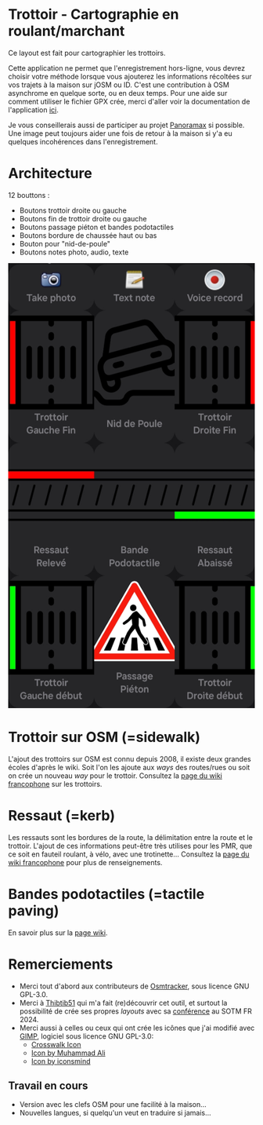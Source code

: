 # Trottoir - Cartographie en roulant/marchant
Ce layout est fait pour cartographier les trottoirs.

Cette application ne permet que l'enregistrement hors-ligne, vous devrez choisir votre méthode lorsque vous ajouterez les informations récoltées sur vos trajets à la maison sur jOSM ou ID. C'est une contribution à OSM asynchrome en quelque sorte, ou en deux temps.
Pour une aide sur comment utiliser le fichier GPX crée, merci d'aller voir la documentation de l'application [ici](https://github.com/labexp/osmtracker-android/wiki/).

Je vous conseillerais aussi de participer au projet [Panoramax](https://panoramax.fr/) si possible. Une image peut toujours aider une fois de retour à la maison si y'a eu quelques incohérences dans l'enregistrement.

# Architecture
12 bouttons :
- Boutons trottoir droite ou gauche
- Boutons fin de trottoir droite ou gauche
- Boutons passage piéton et bandes podotactiles
- Boutons bordure de chaussée haut ou bas
- Bouton pour "nid-de-poule"
- Boutons notes photo, audio, texte

![Capture d'écran en thème sombre](trottoir_icons/Screenshot_trottoir.png)


# Trottoir sur OSM (=sidewalk)

L'ajout des trottoirs sur OSM est connu depuis 2008, il existe deux grandes écoles d'après le wiki. Soit l'on les ajoute aux *ways* des routes/rues ou soit on crée un nouveau *way* pour le trottoir. Consultez la [page du wiki francophone](https://wiki.openstreetmap.org/wiki/FR:Key:sidewalk) sur les trottoirs.

# Ressaut (=kerb)

Les ressauts sont les bordures de la route, la délimitation entre la route et le trottoir. L'ajout de ces informations peut-être très utilises pour les PMR, que ce soit en fauteil roulant, à vélo, avec une trotinette... Consultez la [page du wiki francophone](https://wiki.openstreetmap.org/wiki/FR:Key:kerb) pour plus de renseignements.

# Bandes podotactiles (=tactile paving)

En savoir plus sur la [page wiki](https://wiki.openstreetmap.org/wiki/FR:Key:tactile_paving).

# Remerciements

- Merci tout d'abord aux contributeurs de [Osmtracker](https://github.com/labexp/osmtracker-android), sous licence GNU GPL-3.0.
- Merci à [Thibtib51](https://github.com/Thibtib51/osmtracker_layouts/) qui m'a fait (re)découvrir cet outil, et surtout la possibilité de crée ses propres *layouts* avec sa [conférence](https://peertube.openstreetmap.fr/w/51rvQ2UVMbC8fwUs9NZB8y) au SOTM FR 2024.
- Merci aussi à celles ou ceux qui ont crée les icônes que j'ai modifié avec [GIMP](https://www.gimp.org/), logiciel sous licence GNU GPL-3.0:
	- <a href="https://www.freepik.com/icon/crosswalk_4736604#fromView=search&page=7&position=12&uuid=107693cf-10cb-4244-98ef-937742a8b83e">Crosswalk Icon</a>
	- <a href="https://www.freepik.com/icon/frozen_11823432#fromView=search&page=1&position=65&uuid=8675267c-2140-4cf7-ae1f-247f7a54f6c1">Icon by Muhammad Ali</a>
	- <a href="https://www.freepik.com/icon/car_16667514#fromView=search&page=1&position=8&uuid=ae631a93-5624-4a8a-abcb-82a99672b837">Icon by iconsmind</a>

## Travail en cours

- Version avec les clefs OSM pour une facilité à la maison...
- Nouvelles langues, si quelqu'un veut en traduire si jamais...

